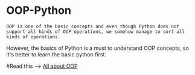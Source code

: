 # OOP-Python
```OOP is one of the basic concepts and even though Python does not support all kinds of OOP operations, we somehow manage to sort all kinds of operations.```

However, the basics of Python is a must to understand OOP concepts, so it's better to learn the basic python first.


#Read this --> [All about OOP](https://github.com/Mouly22/Read-Practice-Python/blob/main/All_About_OOP.py)
